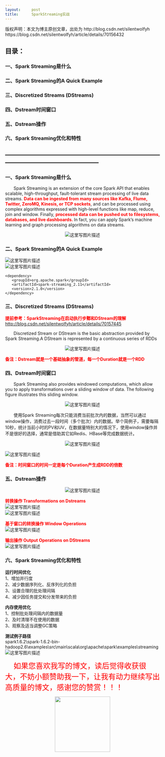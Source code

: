 ```yaml
---
layout:     post
title:      SparkStreaming实战
---
```

<div id="article_content" class="article_content clearfix csdn-tracking-statistics" data-pid="blog" data-mod="popu_307" data-dsm="post">
								<div class="article-copyright">
					版权声明：本文为博主原创文章，出处为 http://blog.csdn.net/silentwolfyh					https://blog.csdn.net/silentwolfyh/article/details/70156432				</div>
								            <div id="content_views" class="markdown_views prism-atom-one-dark">
							<!-- flowchart 箭头图标 勿删 -->
							<svg xmlns="http://www.w3.org/2000/svg" style="display: none;"><path stroke-linecap="round" d="M5,0 0,2.5 5,5z" id="raphael-marker-block" style="-webkit-tap-highlight-color: rgba(0, 0, 0, 0);"></path></svg>
							<h2 id="目录">目录：</h2>



<h3 id="一spark-streaming是什么">一、Spark Streaming是什么</h3>



<h3 id="二spark-streaming的a-quick-example">二、Spark Streaming的A Quick Example</h3>



<h3 id="三discretized-streams-dstreams">三、Discretized Streams (DStreams)</h3>



<h3 id="四dstream时间窗口">四、Dstream时间窗口</h3>



<h3 id="五dstream操作">五、Dstream操作</h3>



<h3 id="六spark-streaming优化和特性">六、Spark Streaming优化和特性</h3>



<h2 id="title">——————————————————————————————————————–</h2>



<h3 id="一spark-streaming是什么-1">一、Spark Streaming是什么</h3>

<p>       Spark Streaming is an extension of the core Spark API that enables scalable, high-throughput, fault-tolerant stream processing of live data streams. <strong><font color="#ff0000">Data can be ingested from many sources like Kafka, Flume, Twitter, ZeroMQ, Kinesis, or TCP sockets</font></strong>, and can be processed using complex algorithms expressed with high-level functions like map, reduce, join and window. Finally,  <strong><font color="#ff0000">processed data can be pushed out to filesystems, databases, and live dashboards. </font></strong> In fact, you can apply Spark’s machine learning and graph processing algorithms on data streams. <br>
</p><center><img src="https://img-blog.csdn.net/20170413111701063?watermark/2/text/aHR0cDovL2Jsb2cuY3Nkbi5uZXQvc2lsZW50d29sZnlo/font/5a6L5L2T/fontsize/400/fill/I0ZGMDAwMA==/dissolve/70/gravity/Center" alt="这里写图片描述" title=""></center><p></p>



<h3 id="二spark-streaming的a-quick-example-1">二、Spark Streaming的A Quick Example</h3>

<p><img src="https://img-blog.csdn.net/20170413111736185?watermark/2/text/aHR0cDovL2Jsb2cuY3Nkbi5uZXQvc2lsZW50d29sZnlo/font/5a6L5L2T/fontsize/400/fill/I0ZGMDAwMA==/dissolve/70/gravity/Center" alt="这里写图片描述" title=""> <br>
<img src="https://img-blog.csdn.net/20170413111759892?watermark/2/text/aHR0cDovL2Jsb2cuY3Nkbi5uZXQvc2lsZW50d29sZnlo/font/5a6L5L2T/fontsize/400/fill/I0ZGMDAwMA==/dissolve/70/gravity/Center" alt="这里写图片描述" title=""></p>



<pre class="prettyprint"><code class=" hljs xml"><span class="hljs-tag">&lt;<span class="hljs-title">dependency</span>&gt;</span>
   <span class="hljs-tag">&lt;<span class="hljs-title">groupId</span>&gt;</span>org.apache.spark<span class="hljs-tag">&lt;/<span class="hljs-title">groupId</span>&gt;</span> 
   <span class="hljs-tag">&lt;<span class="hljs-title">artifactId</span>&gt;</span>spark-streaming_2.11<span class="hljs-tag">&lt;/<span class="hljs-title">artifactId</span>&gt;</span> 
   <span class="hljs-tag">&lt;<span class="hljs-title">version</span>&gt;</span>2.1.0<span class="hljs-tag">&lt;/<span class="hljs-title">version</span>&gt;</span> 
<span class="hljs-tag">&lt;/<span class="hljs-title">dependency</span>&gt;</span> 
</code></pre>



<h3 id="三discretized-streams-dstreams-1">三、Discretized Streams (DStreams)</h3>

<p><strong><font color="#ff0000">提前参考：SparkStreaming在启动执行步鄹和DStream的理解 </font></strong> <br>
<a href="http://blog.csdn.net/silentwolfyh/article/details/70157445" rel="nofollow" target="_blank">http://blog.csdn.net/silentwolfyh/article/details/70157445</a></p>

<p>       Discretized Stream or DStream is the basic abstraction provided by Spark Streaming.A DStream is represented by a continuous series of RDDs <br>
</p><center><img src="https://img-blog.csdn.net/20170413111908874?watermark/2/text/aHR0cDovL2Jsb2cuY3Nkbi5uZXQvc2lsZW50d29sZnlo/font/5a6L5L2T/fontsize/400/fill/I0ZGMDAwMA==/dissolve/70/gravity/Center" alt="这里写图片描述" title=""></center><p></p>

<p><strong><font color="#ff0000">备注：Dstream就是一个基础抽象的管道，每一个Duration就是一个RDD</font></strong></p>



<h3 id="四dstream时间窗口-1">四、Dstream时间窗口</h3>

<p>       Spark Streaming also provides windowed  computations, which allow you to apply transformations over a sliding window of data. The following figure illustrates this sliding window. <br>
</p><center><img src="https://img-blog.csdn.net/20170413112023688?watermark/2/text/aHR0cDovL2Jsb2cuY3Nkbi5uZXQvc2lsZW50d29sZnlo/font/5a6L5L2T/fontsize/400/fill/I0ZGMDAwMA==/dissolve/70/gravity/Center" alt="这里写图片描述" title=""></center><p></p>

<p>       使用Spark Streaming每次只能消费当前批次内的数据，当然可以通过window操作，消费过去一段时间（多个批次）内的数据。举个简例子，需要每隔10秒，统计当前小时的PV和UV，在数据量特别大的情况下，使用window操作并不是很好的选择，通常是借助其它如Redis、HBase等完成数据统计。 <br>
</p><center><img src="https://img-blog.csdn.net/20170413112101065?watermark/2/text/aHR0cDovL2Jsb2cuY3Nkbi5uZXQvc2lsZW50d29sZnlo/font/5a6L5L2T/fontsize/400/fill/I0ZGMDAwMA==/dissolve/70/gravity/Center" alt="这里写图片描述" title=""></center><p></p>

<p><img src="https://img-blog.csdn.net/20170413112123222?watermark/2/text/aHR0cDovL2Jsb2cuY3Nkbi5uZXQvc2lsZW50d29sZnlo/font/5a6L5L2T/fontsize/400/fill/I0ZGMDAwMA==/dissolve/70/gravity/Center" alt="这里写图片描述" title=""></p>

<p><strong><font color="#ff0000">备注：时间窗口的时间一定是每个Duration产生成RDD的倍数</font></strong></p>



<h3 id="五dstream操作-1">五、Dstream操作</h3>

<p></p><center><img src="https://img-blog.csdn.net/20170413112207862?watermark/2/text/aHR0cDovL2Jsb2cuY3Nkbi5uZXQvc2lsZW50d29sZnlo/font/5a6L5L2T/fontsize/400/fill/I0ZGMDAwMA==/dissolve/70/gravity/Center" alt="这里写图片描述" title=""></center><p></p>

<p><strong><font color="#ff0000">转换操作        Transformations on Dstreams</font></strong> <br>
<img src="https://img-blog.csdn.net/20170413112222831?watermark/2/text/aHR0cDovL2Jsb2cuY3Nkbi5uZXQvc2lsZW50d29sZnlo/font/5a6L5L2T/fontsize/400/fill/I0ZGMDAwMA==/dissolve/70/gravity/Center" alt="这里写图片描述" title=""> <br>
<img src="https://img-blog.csdn.net/20170413112241300?watermark/2/text/aHR0cDovL2Jsb2cuY3Nkbi5uZXQvc2lsZW50d29sZnlo/font/5a6L5L2T/fontsize/400/fill/I0ZGMDAwMA==/dissolve/70/gravity/Center" alt="这里写图片描述" title=""></p>

<p><strong><font color="#ff0000">基于窗口的转换操作      Window Operations</font></strong> <br>
 <img src="https://img-blog.csdn.net/20170413112327364?watermark/2/text/aHR0cDovL2Jsb2cuY3Nkbi5uZXQvc2lsZW50d29sZnlo/font/5a6L5L2T/fontsize/400/fill/I0ZGMDAwMA==/dissolve/70/gravity/Center" alt="这里写图片描述" title=""></p>

<p><strong><font color="#ff0000">输出操作        Output Operations on DStreams</font></strong> <br>
<img src="https://img-blog.csdn.net/20170413112345395?watermark/2/text/aHR0cDovL2Jsb2cuY3Nkbi5uZXQvc2lsZW50d29sZnlo/font/5a6L5L2T/fontsize/400/fill/I0ZGMDAwMA==/dissolve/70/gravity/Center" alt="这里写图片描述" title=""></p>



<h3 id="六spark-streaming优化和特性-1">六、Spark Streaming优化和特性</h3>

<p><strong>运行时间优化</strong> <br>
1、增加并行度 <br>
2、减少数据序列化、反序列化的负担 <br>
3、设置合理的批处理间隔 <br>
4、减少因任务提交和分发带来的负担</p>

<p><strong>内存使用优化</strong> <br>
1、控制批处理间隔内的数据量 <br>
2、及时清理不在使用的数据 <br>
3、观察及适当调整GC策略</p>

<p><strong>测试例子路径</strong> <br>
spark1.6.2\spark-1.6.2-bin-hadoop2.6\examples\src\main\scala\org\apache\spark\examples\streaming <br>
<img src="https://img-blog.csdn.net/20170413112447208?watermark/2/text/aHR0cDovL2Jsb2cuY3Nkbi5uZXQvc2lsZW50d29sZnlo/font/5a6L5L2T/fontsize/400/fill/I0ZGMDAwMA==/dissolve/70/gravity/Center" alt="这里写图片描述" title=""></p>

<p>       <font size="5" color="#ff0000" face="黑体">如果您喜欢我写的博文，读后觉得收获很大，不妨小额赞助我一下，让我有动力继续写出高质量的博文，感谢您的赞赏！！！</font> <br>
</p><center><img src="https://img-blog.csdn.net/20170607081951153" width="180" height="180"></center><p></p>            </div>
						<link href="https://csdnimg.cn/release/phoenix/mdeditor/markdown_views-9e5741c4b9.css" rel="stylesheet">
                </div>